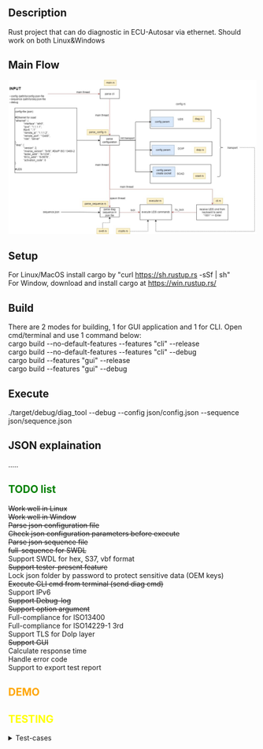## Description
Rust project that can do diagnostic in ECU-Autosar via ethernet.
Should work on both Linux&Windows

## Main Flow
![main_flow](documents/main_flow.jpg)

## Setup
For Linux/MacOS install cargo by "curl https://sh.rustup.rs -sSf | sh"</br>
For Window, download and install cargo at https://win.rustup.rs/</br>

## Build
There are 2 modes for building, 1 for GUI application and 1 for CLI. Open cmd/terminal and use 1 command below:</br>
cargo build --no-default-features --features "cli" --release</br>
cargo build --no-default-features --features "cli" --debug</br>
cargo build --features "gui" --release</br>
cargo build --features "gui" --debug</br>

## Execute
./target/debug/diag_tool --debug --config json/config.json --sequence json/sequence.json

## JSON explaination
.....

## <span style="color: green;">TODO list</span>

<summary><s>Work well in Linux</s></summary>
<summary><s>Work well in Window</s></summary>
<summary><s>Parse json configuration file</s></summary>
<summary><s>Check json configuration parameters before execute</s></summary>
<summary><s>Parse json sequence file</s></summary>
<summary><s>full-sequence for SWDL</s></summary>
<summary>Support SWDL for hex, S37, vbf format</summary>
<summary><s>Support tester-present feature</s></summary>
<summary>Lock json folder by password to protect sensitive data (OEM keys)</summary>
<summary><s>Execute CLI cmd from terminal (send diag cmd)</s></summary>
<summary>Support IPv6</summary>
<summary><s>Support Debug-log</s></summary>
<summary><s>Support option argument</s></summary>
<summary>Full-compliance for ISO13400</summary>
<summary>Full-compliance for ISO14229-1 3rd</summary>
<summary>Support TLS for DoIp layer</summary>
<summary><s>Support GUI</s></summary>
<summary>Calculate response time</summary>
<summary>Handle error code</summary>
<summary>Support to export test report</summary>

## <span style="color: orange;">DEMO</span>

## <span style="color: yellow;">TESTING</span>
<details>
    <summary>Test-cases</summary>
</details>
